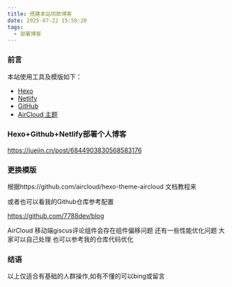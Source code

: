 ```yaml
---
title: 搭建本站同款博客
date: 2025-07-22 15:50:20
tags:
  - 部署博客
---
```


### 前言

本站使用工具及模版如下：

- [Hexo](https://hexo.io/)  
- [Netlify](https://www.netlify.com/)  
- [GitHub](https://github.com/)  
- [AirCloud 主题](https://github.com/aircloud/hexo-theme-aircloud)  

### Hexo+Github+Netlify部署个人博客

https://juejin.cn/post/6844903830568583176

### 更换模版

根据https://github.com/aircloud/hexo-theme-aircloud 文档教程来

或者也可以看我的Github仓库参考配置

https://github.com/7788dev/blog


AirCloud 移动端giscus评论组件会存在组件偏移问题
还有一些性能优化问题 大家可以自己处理
也可以参考我的仓库代码优化


### 结语

以上仅适合有基础的人群操作,如有不懂的可以bing或留言